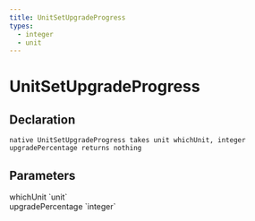 ```yaml
---
title: UnitSetUpgradeProgress
types:
  - integer
  - unit
---
```


# UnitSetUpgradeProgress

## Declaration

```
native UnitSetUpgradeProgress takes unit whichUnit, integer upgradePercentage returns nothing
```

## Parameters
<dl>
  <dt>whichUnit `unit`</dt>
  <dd></dd>

  <dt>upgradePercentage `integer`</dt>
  <dd></dd>
</dl>